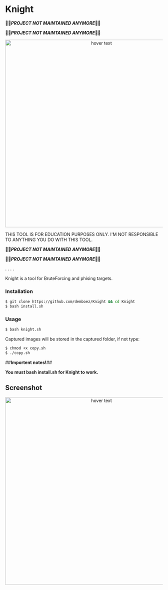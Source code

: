 # Knight

🔴🔴***PROJECT NOT MAINTAINED ANYMORE***🔴🔴

🔴🔴***PROJECT NOT MAINTAINED ANYMORE***🔴🔴


<p align="center">
  <img src="https://imgur.com/mIQh05m.png" width="600" title="hover text">
</p>
THIS TOOL IS FOR EDUCATION PURPOSES ONLY. I'M NOT RESPONSIBLE TO ANYTHING YOU DO WITH THIS TOOL.



🔴🔴***PROJECT NOT MAINTAINED ANYMORE***🔴🔴

🔴🔴***PROJECT NOT MAINTAINED ANYMORE***🔴🔴

.
.
.
.

Knight is a tool for BruteForcing and phising targets.
 
 <h3>Installation</h3>
 
```bash
$ git clone https://github.com/demboez/Knight && cd Knight
$ bash install.sh
```

<h3>Usage</h3>

```bash
$ bash knight.sh
 ```
 
 Captured images will be stored in the captured folder, if not type:

```bash
$ chmod +x copy.sh
$ ./copy.sh
```

 ##**Importent notes!**##
 
 **You must bash install.sh for Knight to work.**

## Screenshot
<p align="center">
  <img src="https://imgur.com/xz8zSiY.png" width="600" title="hover text">
</p>
